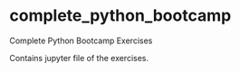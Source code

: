 # complete_python_bootcamp
Complete Python Bootcamp Exercises 

Contains jupyter file of the exercises.

